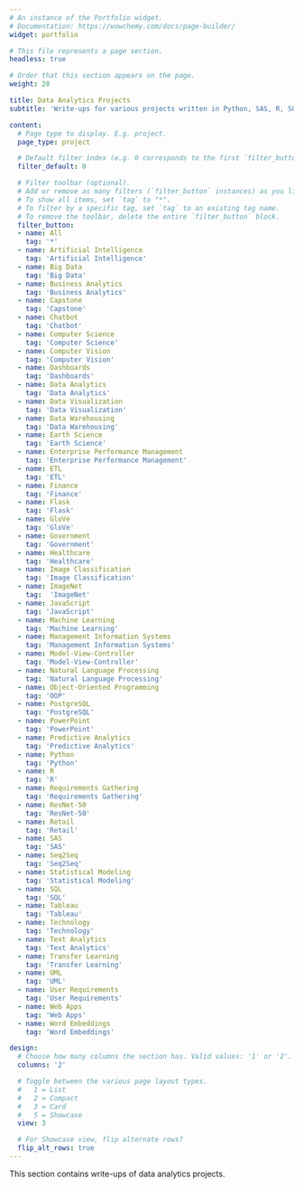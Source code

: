 ```yaml
---
# An instance of the Portfolio widget.
# Documentation: https://wowchemy.com/docs/page-builder/
widget: portfolio

# This file represents a page section.
headless: true

# Order that this section appears on the page.
weight: 20

title: Data Analytics Projects 
subtitle: 'Write-ups for various projects written in Python, SAS, R, SQL, etc.'

content:
  # Page type to display. E.g. project.
  page_type: project

  # Default filter index (e.g. 0 corresponds to the first `filter_button` instance below).
  filter_default: 0

  # Filter toolbar (optional).
  # Add or remove as many filters (`filter_button` instances) as you like.
  # To show all items, set `tag` to "*".
  # To filter by a specific tag, set `tag` to an existing tag name.
  # To remove the toolbar, delete the entire `filter_button` block.
  filter_button:
  - name: All
    tag: '*'
  - name: Artificial Intelligence
    tag: 'Artificial Intelligence'
  - name: Big Data 
    tag: 'Big Data'
  - name: Business Analytics
    tag: 'Business Analytics'
  - name: Capstone
    tag: 'Capstone'
  - name: Chatbot
    tag: 'Chatbot'
  - name: Computer Science
    tag: 'Computer Science'
  - name: Computer Vision
    tag: 'Computer Vision'
  - name: Dashboards
    tag: 'Dashboards'
  - name: Data Analytics
    tag: 'Data Analytics'
  - name: Data Visualization
    tag: 'Data Visualization'
  - name: Data Warehousing
    tag: 'Data Warehousing'
  - name: Earth Science
    tag: 'Earth Science'
  - name: Enterprise Performance Management
    tag: 'Enterprise Performance Management'
  - name: ETL 
    tag: 'ETL'
  - name: Finance
    tag: 'Finance'
  - name: Flask
    tag: 'Flask'
  - name: GloVe
    tag: 'GloVe'
  - name: Government
    tag: 'Government'
  - name: Healthcare
    tag: 'Healthcare'
  - name: Image Classification
    tag: 'Image Classification'
  - name: ImageNet
    tag:  'ImageNet'
  - name: JavaScript
    tag: 'JavaScript'
  - name: Machine Learning
    tag: 'Machine Learning'
  - name: Management Information Systems
    tag: 'Management Information Systems'
  - name: Model-View-Controller 
    tag: 'Model-View-Controller'
  - name: Natural Language Processing
    tag: 'Natural Language Processing'
  - name: Object-Oriented Programming 
    tag: 'OOP'
  - name: PostgreSQL
    tag: 'PostgreSQL'
  - name: PowerPoint 
    tag: 'PowerPoint' 
  - name: Predictive Analytics
    tag: 'Predictive Analytics' 
  - name: Python
    tag: 'Python'
  - name: R
    tag: 'R'
  - name: Requirements Gathering
    tag: 'Requirements Gathering'
  - name: ResNet-50
    tag: 'ResNet-50'
  - name: Retail
    tag: 'Retail'
  - name: SAS
    tag: 'SAS'
  - name: Seq2Seq
    tag: 'Seq2Seq'
  - name: Statistical Modeling
    tag: 'Statistical Modeling' 
  - name: SQL
    tag: 'SQL' 
  - name: Tableau 
    tag: 'Tableau'
  - name: Technology
    tag: 'Technology'
  - name: Text Analytics
    tag: 'Text Analytics'
  - name: Transfer Learning
    tag: 'Transfer Learning'
  - name: UML
    tag: 'UML'
  - name: User Requirements 
    tag: 'User Requirements'
  - name: Web Apps
    tag: 'Web Apps'
  - name: Word Embeddings
    tag: 'Word Embeddings'

design:
  # Choose how many columns the section has. Valid values: '1' or '2'.
  columns: '2'

  # Toggle between the various page layout types.
  #   1 = List
  #   2 = Compact
  #   3 = Card
  #   5 = Showcase
  view: 3

  # For Showcase view, flip alternate rows?
  flip_alt_rows: true
---
```


This section contains write-ups of data analytics projects. 

